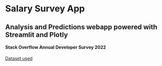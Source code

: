 # Salary Survey App
## Analysis and Predictions webapp powered with Streamlit and Plotly

#### Stack Overflow Annual Developer Survey 2022
[Dataset used](https://insights.stackoverflow.com/survey/)
